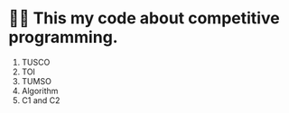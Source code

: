 # 🐱‍💻 This my code about competitive programming.
1. TUSCO
2. TOI
3. TUMSO
4. Algorithm
5. C1 and C2
